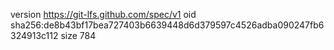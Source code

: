 version https://git-lfs.github.com/spec/v1
oid sha256:de8b43bf17bea727403b6639448d6d379597c4526adba090247fb6324913c112
size 784
